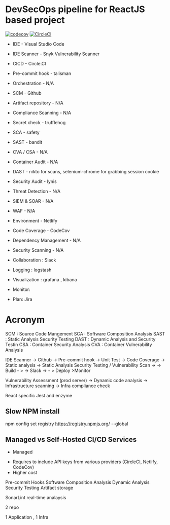 # DevSecOps pipeline for ReactJS based project 

[![codecov](https://codecov.io/gh/mdnurakmal/react-cicd-1/branch/main/graph/badge.svg?token=U03ASER0MO)](https://codecov.io/gh/mdnurakmal/react-cicd-1)
[![CircleCI](https://circleci.com/gh/mdnurakmal/pipeline1/tree/main.svg?style=svg)](https://circleci.com/gh/mdnurakmal/pipeline1/tree/main)


* IDE - Visual Studio Code
* IDE Scanner - Snyk Vulnerability Scanner
* CICD - Circle.CI
* Pre-commit hook - talisman
* Orchestration - N/A
* SCM - Github
* Artifact repository - N/A
* Compliance Scanning - N/A
* Secret check - trufflehog
* SCA - safety
* SAST - bandit
* CVA / CSA - N/A
* Container Audit - N/A
* DAST - nikto for scans, selenium-chrome for grabbing session cookie
* Security Audit - lynis
* Threat Detection - N/A
* SIEM & SOAR - N/A
* WAF - N/A
* Environment - Netlify
* Code Coverage  - CodeCov
* Dependency Management - N/A
* Security Scanning - N/A

* Collaboration : Slack
* Logging : logstash
* Visualization : grafana , kibana
* Monitor:
* Plan: Jira

# Acronym
SCM : Source Code Mangement
SCA : Software Composition Analysis
SAST : Static Analysis Security Testing
DAST  : Dynamic Analysis and Security Testin
CSA : Container Security Analysis
CVA : Container Vulnerability Analysis

IDE Scanner -> Github -> Pre-commit hook -> Unit Test -> Code Coverage -> Static analysis -> Static Analysis Security Testing / Vulnerability Scan ->  -> Build - >  -> Slack -> - > Deploy >Monitor


Vulnerability Assessment (prod server) -> Dynamic code analysis -> Infrastructure scanning -> Infra compliance check

React specific
Jest and enzyme

## Slow NPM install
npm config set registry https://registry.npmjs.org/ --global

## Managed vs Self-Hosted CI/CD Services
- Managed
* Requires to include API keys from various providers (CircleCI, Netlify, CodeCov)
* Higher cost 

Pre-commit Hooks
Software Composition Analysis
Dynamic Analysis Security Testing
Artifact storage

SonarLint real-time analaysis

2 repo

1 Application , 1 Infra